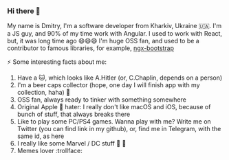 ### Hi there 👋
My name is Dmitry, I'm a software developer from Kharkiv, Ukraine :ukraine:. 
I'm a JS guy, and 90% of my time work with Angular. I used to work with React, but, it was long time ago 😄😄😄
I'm huge OSS fan, and used to be a contributor to famous libraries, for example, [ngx-bootstrap](https://github.com/valor-software/ngx-bootstrap)

⚡ Some interesting facts about me:
1) Have a :cat:, which looks like A.Hitler (or, C.Chaplin, depends on a person)
2) I'm a beer caps collector (hope, one day I will finish app with my collection, haha) :beer:
3) OSS fan, always ready to tinker with something somewhere
4) Original Apple :apple: hater: I really don't like macOS and iOS, because of bunch of stuff, that always breaks there
5) Like to play some PC/PS4 games. Wanna play with me? Write me on Twitter (you can find  link in my github), or, find me in Telegram, with the same id, as here
6) I really like some Marvel / DC stuff :superhero: :supervillain:
7) Memes lover :trollface:

<!--
**daniloff200/daniloff200** is a ✨ _special_ ✨ repository because its `README.md` (this file) appears on your GitHub profile.

Here are some ideas to get you started:

- 🔭 I’m currently working on ...
- 🌱 I’m currently learning ...
- 👯 I’m looking to collaborate on ...
- 🤔 I’m looking for help with ...
- 💬 Ask me about ...
- 📫 How to reach me: ...
- 😄 Pronouns: ...
- ⚡ Fun fact: ...
-->
